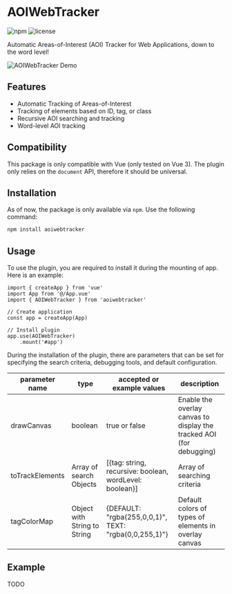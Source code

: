 # AOIWebTracker
![npm](https://img.shields.io/npm/v/aoiwebtracker)
![license](https://img.shields.io/github/license/oele-isis-vanderbilt/AOIWebTracker)

Automatic Areas-of-Interest (AOI) Tracker for Web Applications, down to the word level!

![AOIWebTracker Demo](https://user-images.githubusercontent.com/40870026/214149541-997e9243-042b-4e65-a9f5-c458cd104d4a.gif)


## Features
* Automatic Tracking of Areas-of-Interest
* Tracking of elements based on ID, tag, or class
* Recursive AOI searching and tracking
* Word-level AOI tracking

## Compatibility
This package is only compatible with Vue (only tested on Vue 3). The plugin only relies on the ``document`` API, therefore it should be universal.

## Installation
As of now, the package is only available via ``npm``. Use the following command:

```bash
npm install aoiwebtracker
```

## Usage

To use the plugin, you are required to install it during the mounting of app. Here is an example:

```vue3
import { createApp } from 'vue'
import App from '@/App.vue'
import { AOIWebTracker } from 'aoiwebtracker'

// Create application
const app = createApp(App)

// Install plugin
app.use(AOIWebTracker)
    .mount('#app')
```

During the installation of the plugin, there are parameters that can be set for specifying the search criteria, debugging tools, and default configuration.

| parameter name  | type                         | accepted or example values                              | description                                                          |
|-----------------|------------------------------|---------------------------------------------------------|----------------------------------------------------------------------|
| drawCanvas      | boolean                      | true or false                                           | Enable the overlay canvas to display the tracked AOI (for debugging) |
| toTrackElements | Array of search Objects      | [{tag: string, recursive: boolean, wordLevel: boolean}] | Array of searching criteria                                          |
| tagColorMap     | Object with String to String | {DEFAULT: "rgba(255,0,0,1)", TEXT: "rgba(0,0,255,1)"}   | Default colors of types of elements in overlay canvas                |

## Example

TODO